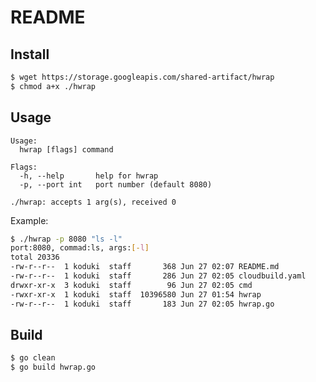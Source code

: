 README
=========

Install
-------

```bash
$ wget https://storage.googleapis.com/shared-artifact/hwrap
$ chmod a+x ./hwrap
```

Usage
----

```
Usage:
  hwrap [flags] command

Flags:
  -h, --help       help for hwrap
  -p, --port int   port number (default 8080)

./hwrap: accepts 1 arg(s), received 0
```

Example:

```bash
$ ./hwrap -p 8080 "ls -l"
port:8080, commad:ls, args:[-l]
total 20336
-rw-r--r--  1 koduki  staff       368 Jun 27 02:07 README.md
-rw-r--r--  1 koduki  staff       286 Jun 27 02:05 cloudbuild.yaml
drwxr-xr-x  3 koduki  staff        96 Jun 27 02:05 cmd
-rwxr-xr-x  1 koduki  staff  10396580 Jun 27 01:54 hwrap
-rw-r--r--  1 koduki  staff       183 Jun 27 02:05 hwrap.go
```

Build
-------

```bash
$ go clean
$ go build hwrap.go
```
